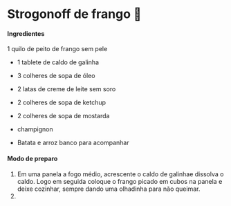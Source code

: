 # Strogonoff de frango :chicken:



#### Ingredientes

1 quilo de peito de frango sem pele

- 1 tablete de caldo de galinha

- 3 colheres de sopa de óleo

- 2 latas de creme de leite sem soro

- 2 colheres de sopa de ketchup

- 2 colheres de sopa de mostarda

- champignon

- Batata e arroz banco para acompanhar

  

#### Modo de preparo

1. Em uma panela a fogo médio, acrescente o caldo de galinhae dissolva o caldo. Logo em seguida coloque o frango picado em cubos na panela e deixe cozinhar, sempre dando uma olhadinha para não queimar.
2. 

